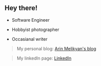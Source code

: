 ## Hey there!

- Software Engineer

- Hobbyist photographer

- Occasianal writer

> My personal blog: [Arin Melikyan's blog](https://arinmelikyan.medium.com/)

> My linkedIn page: [LinkedIn](https://www.linkedin.com/in/arinmelikyan/)
